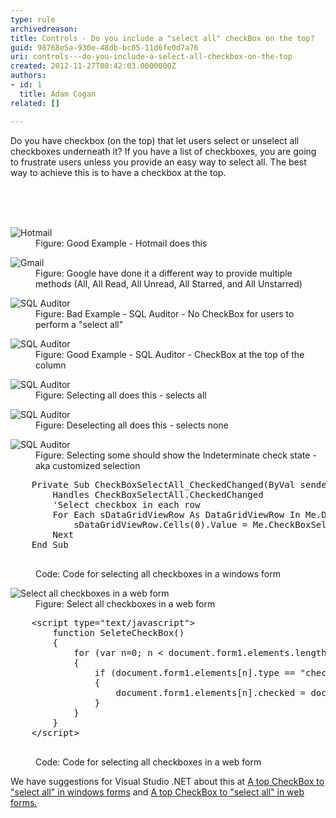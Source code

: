 ```yaml
---
type: rule
archivedreason: 
title: Controls - Do you include a "select all" checkBox on the top?
guid: 98768e5a-930e-48db-bc05-11d6fe0d7a76
uri: controls---do-you-include-a-select-all-checkbox-on-the-top
created: 2012-11-27T08:42:03.0000000Z
authors:
- id: 1
  title: Adam Cogan
related: []

---
```



<p>Do you have checkbox (on the top) that let users select or unselect all checkboxes underneath it? If you have a list of checkboxes, you are going to frustrate users unless you provide an easy way to select all. The best way to achieve this is to have a checkbox at the top.</p>
<br><excerpt class='endintro'></excerpt><br>
​<dl class="goodImage"><dt><img alt="Hotmail" src="http&#58;//www.ssw.com.au/ssw/Standards/Rules/Images/HotmailSelectAll.gif" /></dt>
<dd>Figure&#58; Good Example - Hotmail does this</dd></dl>
<dl class="image"><dt><img alt="Gmail" src="http&#58;//www.ssw.com.au/ssw/Standards/Rules/Images/GmailSelectAll.gif" /></dt>
<dd>Figure&#58; Google have done it a different way to provide multiple methods (All, All Read, All Unread, All Starred, and All Unstarred)</dd></dl>
<dl class="badImage"><dt><img alt="SQL Auditor" src="http&#58;//www.ssw.com.au/ssw/Standards/Rules/Images/SQLAuditorSelectAll_Bad.jpg" /></dt>
<dd>Figure&#58; Bad Example - SQL Auditor - No CheckBox for users to perform a &quot;select all&quot;</dd></dl>
<dl class="goodImage"><dt><img alt="SQL Auditor" src="http&#58;//www.ssw.com.au/ssw/Standards/Rules/Images/SQLAuditorSelectAll_good.jpg" /></dt>
<dd>Figure&#58; Good Example - SQL Auditor - CheckBox at the top of the column</dd></dl>
<dl class="image"><dt><a name="SelectAll_MoreDetails"></a><img alt="SQL Auditor" src="http&#58;//www.ssw.com.au/ssw/Standards/Rules/Images/SQLAuditorSelectAll_All.jpg" /></dt>
<dd>Figure&#58; Selecting all does this - selects all</dd></dl>
<dl class="image"><dt><img alt="SQL Auditor" src="http&#58;//www.ssw.com.au/ssw/Standards/Rules/Images/SQLAuditorSelectAll_None.jpg" /></dt>
<dd>Figure&#58; Deselecting all does this - selects none</dd></dl>
<dl class="image"><dt><img alt="SQL Auditor" src="http&#58;//www.ssw.com.au/ssw/Standards/Rules/Images/SQLAuditorSelectAll_Customize.jpg" /></dt>
<dd>Figure&#58; Selecting some should show the Indeterminate check state - aka customized selection</dd></dl>
<dl class="code"><dt><pre>    Private Sub CheckBoxSelectAll_CheckedChanged(ByVal sender As System.Object, ByVal e As System.EventArgs) _
        Handles CheckBoxSelectAll.CheckedChanged
        'Select checkbox in each row
        For Each sDataGridViewRow As DataGridViewRow In Me.DataGridViewCustomer.Rows
            sDataGridViewRow.Cells(0).Value = Me.CheckBoxSelectAll.Checked
        Next
    End Sub
                        </pre></dt>
<dd>Code&#58; Code for selecting all checkboxes in a windows form</dd></dl>
<dl class="image"><dt><img alt="Select all checkboxes in a web form" src="http&#58;//www.ssw.com.au/ssw/Standards/Rules/Images/SelectAllCheckBox_Web.jpg" /></dt>
<dd>Figure&#58; Select all checkboxes in a web form</dd></dl>
<dl class="code"><dt><pre>    &lt;script type=&quot;text/javascript&quot;&gt;
        function SeleteCheckBox()
        &#123;                 
            for (var n=0; n &lt; document.form1.elements.length; n++) 
            &#123;
                if (document.form1.elements[n].type == &quot;checkbox&quot; &amp;&amp; document.form1.elements[n].name == &quot;gridview&quot;)
                &#123;
                    document.form1.elements[n].checked = document.getElementById(&quot;CheckBoxAll&quot;).checked; 
                &#125;
            &#125;
        &#125;    
    &lt;/script&gt;
                        </pre></dt>
<dd>Code&#58; Code for selecting all checkboxes in a web form</dd></dl>
<div>We have suggestions for Visual Studio .NET about this at <a href="http&#58;//www.ssw.com.au/ssw/Standards/BetterSoftwareSuggestions/MSForm.aspx#SelectAllCheckWindows">A top CheckBox to &quot;select all&quot; in windows forms</a> and <a href="http&#58;//www.ssw.com.au/ssw/Standards/BetterSoftwareSuggestions/MSAjax.aspx#SelectAllCheckWeb">A top CheckBox to &quot;select all&quot; in web forms.</a></div>



